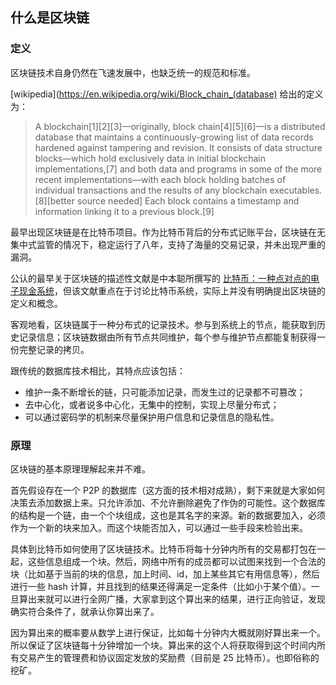 ## 什么是区块链

### 定义
区块链技术自身仍然在飞速发展中，也缺乏统一的规范和标准。

[wikipedia](https://en.wikipedia.org/wiki/Block_chain_(database) 给出的定义为：

> A blockchain[1][2][3]—originally, block chain[4][5][6]—is a distributed database that maintains a continuously-growing list of data records hardened against tampering and revision. It consists of data structure blocks—which hold exclusively data in initial blockchain implementations,[7] and both data and programs in some of the more recent implementations—with each block holding batches of individual transactions and the results of any blockchain executables.[8][better source needed] Each block contains a timestamp and information linking it to a previous block.[9]

最早出现区块链是在比特币项目。作为比特币背后的分布式记账平台，区块链在无集中式监管的情况下，稳定运行了八年，支持了海量的交易记录，并未出现严重的漏洞。

公认的最早关于区块链的描述性文献是中本聪所撰写的 [比特币：一种点对点的电子现金系统](https://bitcoin.org/bitcoin.pdf)，但该文献重点在于讨论比特币系统，实际上并没有明确提出区块链的定义和概念。

客观地看，区块链属于一种分布式的记录技术。参与到系统上的节点，能获取到历史记录信息；区块链数据由所有节点共同维护，每个参与维护节点都能复制获得一份完整记录的拷贝。

跟传统的数据库技术相比，其特点应该包括：

* 维护一条不断增长的链，只可能添加记录，而发生过的记录都不可篡改；
* 去中心化，或者说多中心化，无集中的控制，实现上尽量分布式；
* 可以通过密码学的机制来尽量保护用户信息和记录信息的隐私性。

### 原理
区块链的基本原理理解起来并不难。

首先假设存在一个 P2P 的数据库（这方面的技术相对成熟），剩下来就是大家如何决策去添加数据上来。只允许添加、不允许删除避免了作伪的可能性。这个数据库的结构是一个链，由一个个块组成，这也是其名字的来源。新的数据要加入，必须作为一个新的块来加入。而这个块能否加入，可以通过一些手段来检验出来。

具体到比特币如何使用了区块链技术。比特币将每十分钟内所有的交易都打包在一起，这些信息组成一个块。然后，网络中所有的成员都可以试图来找到一个合法的块（比如基于当前的块的信息，加上时间、id，加上某些其它有用信息等），然后进行一些 hash 计算，并且找到的结果还得满足一定条件（比如小于某个值）。一旦算出来就可以进行全网广播，大家拿到这个算出来的结果，进行正向验证，发现确实符合条件了，就承认你算出来了。

因为算出来的概率要从数学上进行保证，比如每十分钟内大概就刚好算出来一个。所以保证了区块链每十分钟增加一个块。算出来的这个人将获取得到这个时间内所有交易产生的管理费和协议固定发放的奖励费（目前是 25 比特币）。也即俗称的挖矿。